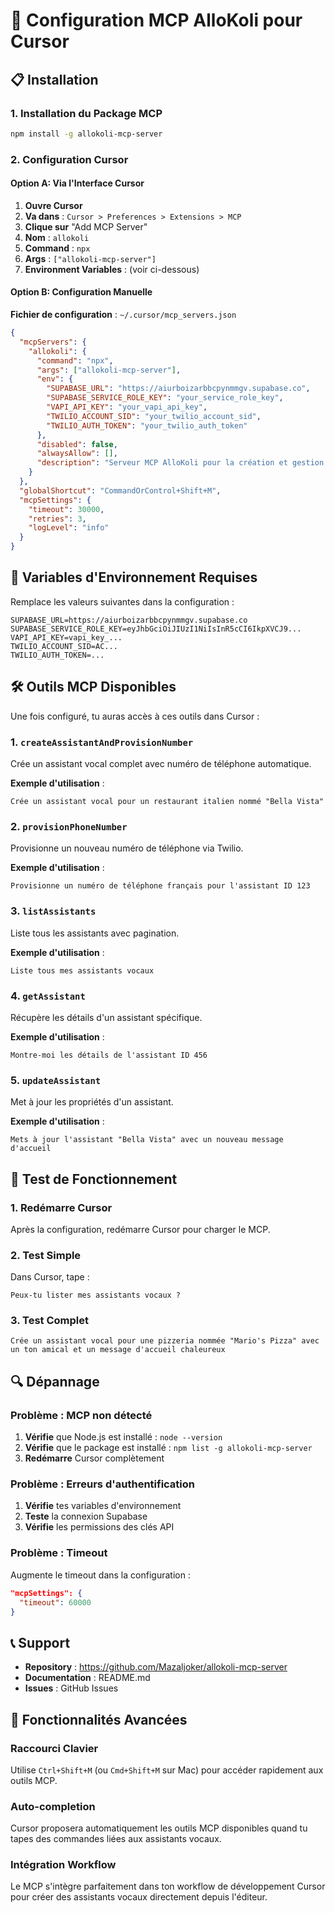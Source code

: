 # 🎯 Configuration MCP AlloKoli pour Cursor

## 📋 Installation

### 1. Installation du Package MCP

```bash
npm install -g allokoli-mcp-server
```

### 2. Configuration Cursor

#### Option A: Via l'Interface Cursor

1. **Ouvre Cursor**
2. **Va dans** : `Cursor > Preferences > Extensions > MCP`
3. **Clique sur** "Add MCP Server"
4. **Nom** : `allokoli`
5. **Command** : `npx`
6. **Args** : `["allokoli-mcp-server"]`
7. **Environment Variables** : (voir ci-dessous)

#### Option B: Configuration Manuelle

**Fichier de configuration** : `~/.cursor/mcp_servers.json`

```json
{
  "mcpServers": {
    "allokoli": {
      "command": "npx",
      "args": ["allokoli-mcp-server"],
      "env": {
        "SUPABASE_URL": "https://aiurboizarbbcpynmmgv.supabase.co",
        "SUPABASE_SERVICE_ROLE_KEY": "your_service_role_key",
        "VAPI_API_KEY": "your_vapi_api_key",
        "TWILIO_ACCOUNT_SID": "your_twilio_account_sid",
        "TWILIO_AUTH_TOKEN": "your_twilio_auth_token"
      },
      "disabled": false,
      "alwaysAllow": [],
      "description": "Serveur MCP AlloKoli pour la création et gestion d'assistants vocaux"
    }
  },
  "globalShortcut": "CommandOrControl+Shift+M",
  "mcpSettings": {
    "timeout": 30000,
    "retries": 3,
    "logLevel": "info"
  }
}
```

## 🔧 Variables d'Environnement Requises

Remplace les valeurs suivantes dans la configuration :

```env
SUPABASE_URL=https://aiurboizarbbcpynmmgv.supabase.co
SUPABASE_SERVICE_ROLE_KEY=eyJhbGciOiJIUzI1NiIsInR5cCI6IkpXVCJ9...
VAPI_API_KEY=vapi_key_...
TWILIO_ACCOUNT_SID=AC...
TWILIO_AUTH_TOKEN=...
```

## 🛠️ Outils MCP Disponibles

Une fois configuré, tu auras accès à ces outils dans Cursor :

### 1. `createAssistantAndProvisionNumber`
Crée un assistant vocal complet avec numéro de téléphone automatique.

**Exemple d'utilisation** :
```
Crée un assistant vocal pour un restaurant italien nommé "Bella Vista"
```

### 2. `provisionPhoneNumber`
Provisionne un nouveau numéro de téléphone via Twilio.

**Exemple d'utilisation** :
```
Provisionne un numéro de téléphone français pour l'assistant ID 123
```

### 3. `listAssistants`
Liste tous les assistants avec pagination.

**Exemple d'utilisation** :
```
Liste tous mes assistants vocaux
```

### 4. `getAssistant`
Récupère les détails d'un assistant spécifique.

**Exemple d'utilisation** :
```
Montre-moi les détails de l'assistant ID 456
```

### 5. `updateAssistant`
Met à jour les propriétés d'un assistant.

**Exemple d'utilisation** :
```
Mets à jour l'assistant "Bella Vista" avec un nouveau message d'accueil
```

## 🚀 Test de Fonctionnement

### 1. Redémarre Cursor

Après la configuration, redémarre Cursor pour charger le MCP.

### 2. Test Simple

Dans Cursor, tape :
```
Peux-tu lister mes assistants vocaux ?
```

### 3. Test Complet

```
Crée un assistant vocal pour une pizzeria nommée "Mario's Pizza" avec un ton amical et un message d'accueil chaleureux
```

## 🔍 Dépannage

### Problème : MCP non détecté

1. **Vérifie** que Node.js est installé : `node --version`
2. **Vérifie** que le package est installé : `npm list -g allokoli-mcp-server`
3. **Redémarre** Cursor complètement

### Problème : Erreurs d'authentification

1. **Vérifie** tes variables d'environnement
2. **Teste** la connexion Supabase
3. **Vérifie** les permissions des clés API

### Problème : Timeout

Augmente le timeout dans la configuration :
```json
"mcpSettings": {
  "timeout": 60000
}
```

## 📞 Support

- **Repository** : https://github.com/Mazaljoker/allokoli-mcp-server
- **Documentation** : README.md
- **Issues** : GitHub Issues

## 🎯 Fonctionnalités Avancées

### Raccourci Clavier

Utilise `Ctrl+Shift+M` (ou `Cmd+Shift+M` sur Mac) pour accéder rapidement aux outils MCP.

### Auto-completion

Cursor proposera automatiquement les outils MCP disponibles quand tu tapes des commandes liées aux assistants vocaux.

### Intégration Workflow

Le MCP s'intègre parfaitement dans ton workflow de développement Cursor pour créer des assistants vocaux directement depuis l'éditeur. 
